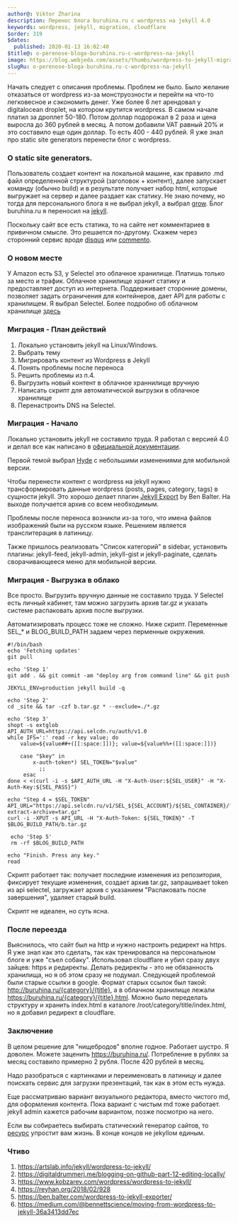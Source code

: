 ```yaml
---
author@: Viktor Zharina
description: Перенос блога buruhina.ru с wordpress на jekyll 4.0
keywords: wordpress, jekyll, migration, cloudflare
$order: 319
$dates:
  published: 2020-01-13 16:02:40
$title@: o-perenose-bloga-buruhina.ru-c-wordpress-na-jekyll
image: https://blog.webjeda.com/assets/thumbs/wordpress-to-jekyll-migration-tutorial.png
slugRu: o-perenose-bloga-buruhina.ru-c-wordpress-na-jekyll
---
```



Начать следует с описания проблемы. Проблем не было. Было желание отказаться от wordpress из-за монструозности и перейти на что-то легковесное и сэкономить денег.
Уже более 6 лет арендовал у digitalocean droplet, на котором крутится wordpress. В самом начале платил за дроплет 50-180. Потом доллар подорожал в 2 раза и цена выросла до 360 рублей в месяц. А потом добавили VAT равный 20% и это составило еще один доллар. То есть 400 - 440 рублей. Я уже знал про static site generators перенести блог с wordpress.

### О static site generators.

Пользователь создает контент на локальной машине, как правило .md файл определенной структурой (заголовок + контент), далее запускает команду (обычно build) и в результате получает набор html, которые выгружает на сервер и далее раздает как статику. Не знаю почему, но тогда для персонального блога я не выбрал jekyll, а выбрал [grow](https://grow.io/). Блог buruhina.ru я переносил на [jekyll](https://jekyllrb.com/).

Поскольку сайт все есть статика, то на сайте нет комментариев в привичном смысле. Это решается по-другому. Скажем через сторонний сервис вроде [disqus](https://disqus.com/) или [commento](https://commento.io/).

### О новом месте
У Amazon есть S3, у Selectel это облачное хранилище. Платишь только за место и трафик. Облачное хранилище хранит статику и предоставляет доступ из интернета. Поддерживает сторонние домены, позволяет задать ограничения для контейнеров, дает API для работы с хранилищем. Я выбрал Selectel. Более подробно об облачном хранилище [здесь](https://kb.selectel.ru/23136007.html)

### Миграция - План действий
1. Локально установить jekyll на Linux/Windows.
2. Выбрать тему
3. Мигрировать контент из Wordpress в Jekyll
4. Понять проблемы после переноса
5. Решить проблемы из п.4.
6. Выгрузить новый контент в облачное храннилище вручную
7. Написать скрипт для автоматической выгрузки в облачное хранилище
8. Перенастроить DNS на Selectel.


### Миграция - Начало
Локально установить jekyll не составило труда. Я работал с версией 4.0 и делал все как написано в [официальной документации](https://jekyllrb.com/docs/installation/).

Первой темой выбрал [Hyde](https://hyde.getpoole.com/) с небольшими изменениями для мобильной версии.

Чтобы перенести контент с wordpress на jekyll нужно трансформировать данные wordpress (posts, pages, category, tags) в сущности jekyll. Это хорошо делает плагин [Jekyll Export](https://wordpress.org/plugins/jekyll-exporter/) by Ben Balter. На выходе получается архив со всем необходимым. 

Проблемы после переноса возникли из-за того, что имена файлов изображений были на русском языке. Решением является транслитерация в латиницу.

Также пришлось реализовать "Список категорий" в sidebar, установить плагины: jekyll-feed, jekyll-admin, jekyll-gist и jekyll-paginate, сделать сворачивающееся меню для мобильной версии.

### Миграция - Выгрузка в облако
Все  просто. Выгрузить вручную данные не составило труда. У Selectel есть личный кабинет, там можно загрузить архив tar.gz и указать системе распаковать архив после выгрузки. 

Автоматизировать процесс тоже не сложно. Ниже скрипт. Переменные SEL_* и  BLOG_BUILD_PATH  задаем через перменные окружения.

```
#!/bin/bash
echo 'Fetching updates'
git pull

echo 'Step 1'
git add . && git commit -am "deploy arg from command line" && git push

JEKYLL_ENV=production jekyll build -q

echo 'Step 2'
cd _site && tar -czf b.tar.gz * --exclude=./*.gz

echo 'Step 3'
shopt -s extglob
API_AUTH_URL=https://api.selcdn.ru/auth/v1.0
while IFS=':' read -r key value; do
    value=${value##+([[:space:]])}; value=${value%%+([[:space:]])}

    case "$key" in
        x-auth-token*) SEL_TOKEN="$value"
          ;;
     esac
done < <(curl -i -s $API_AUTH_URL -H "X-Auth-User:${SEL_USER}" -H "X-Auth-Key:${SEL_PASS}")

echo "Step 4 = $SEL_TOKEN"
API_URL="https://api.selcdn.ru/v1/SEL_${SEL_ACCOUNT}/${SEL_CONTAINER}/?extract-archive=tar.gz"
curl -i -XPUT -s API_URL -H "X-Auth-Token: ${SEL_TOKEN}" -T $BLOG_BUILD_PATH/b.tar.gz

 echo 'Step 5'
 rm -rf $BLOG_BUILD_PATH

echo "Finish. Press any key."
read
```
Скрипт работает так: получает последние изменения из репозитория, фиксирует текущие изменения, создает архив tar.gz, запрашивает token из api selectel, загружает архив с указанием "Распаковать после завершения", удаляет старый build. 

Скрипт не идеален, но суть ясна.

### После переезда
Выяснилось, что сайт был на http и нужно настроить редирект на https. Я уже знал как это сделать, так как тренировался на персональном блоге и уже "съел собаку". Использовал cloudflare и убил сразу двух зайцев: https и редиректы. Делать редиректы - это не обязанность хранилища, но я об этом сразу не подумал. Следующей проблемой были старые ссылки в google. Формат старых ссылок был такой: http://buruhina.ru/{category}/{title}, а в облачном хранилище лежали https://buruhina.ru/{category}/{title}.html. Можно было передeлать структуру и хранить index.html в каталоге /root/category/title/index.html, но я добавил редирект в cloudflare.

### Заключение
В целом решение для "нищебродов" вполне годное. Работает шустро. Я доволен. Можете заценить https://buruhina.ru/. Потребление в рублях за месяц составило примерно 2 рубля. После 420 рублей в месяц. 


Надо разобраться с картинками и переименовать в латиницу и далее поискать сервис для загрузки презентаций, так как в этом есть нужда. 

Еще рассматриваю вариант визуального редактора, вместо чистого md, для оформления контента. Пока вариант с чистым md тоже работает. jekyll admin кажется рабочим вариантом, позже посмотрю на него. 

Если вы собираетесь выбирать статический генератор сайтов, то [ресурс](https://www.staticgen.com/) упростит вам жизнь. В конце концов не jekyllом единым.


### Чтиво
1. https://artslab.info/jekyll/wordpress-to-jekyll/
2. https://digitaldrummerj.me/blogging-on-github-part-12-editing-locally/
3. https://www.kobzarev.com/wordpress/wordpress-to-jekyll/
4. https://reyhan.org/2018/02/928
5. https://ben.balter.com/wordpress-to-jekyll-exporter/
6. https://medium.com/@bennettscience/moving-from-wordpress-to-jekyll-36a3413dd7ec